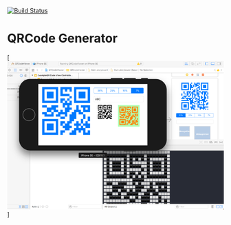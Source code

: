 [![Build Status](https://travis-ci.org/vitali-kurlovich/QRCode.svg?branch=master)](https://travis-ci.org/vitali-kurlovich/QRCode)



# QRCode Generator

[![Screenshot](https://github.com/vitali-kurlovich/QRCode/blob/master/ScreenShot.png?raw=true)]
